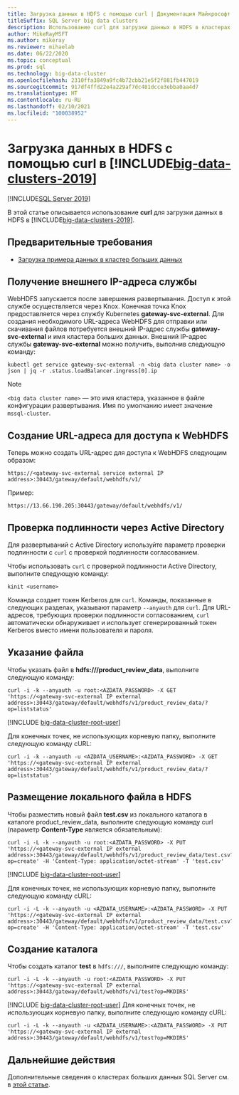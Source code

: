 ```yaml
---
title: Загрузка данных в HDFS с помощью curl | Документация Майкрософт
titleSuffix: SQL Server big data clusters
description: Использование curl для загрузки данных в HDFS в кластерах больших данных SQL Server 2019.
author: MikeRayMSFT
ms.author: mikeray
ms.reviewer: mihaelab
ms.date: 06/22/2020
ms.topic: conceptual
ms.prod: sql
ms.technology: big-data-cluster
ms.openlocfilehash: 2310ffa3849a9fc4b72cbb21e5f2f881fb447019
ms.sourcegitcommit: 917df4ffd22e4a229af7dc481dcce3ebba0aa4d7
ms.translationtype: HT
ms.contentlocale: ru-RU
ms.lasthandoff: 02/10/2021
ms.locfileid: "100038952"
---
```

# <a name="use-curl-to-load-data-into-hdfs-on-big-data-clusters-2019"></a>Загрузка данных в HDFS с помощью curl в [!INCLUDE[big-data-clusters-2019](../includes/ssbigdataclusters-ss-nover.md)]

[!INCLUDE[SQL Server 2019](../includes/applies-to-version/sqlserver2019.md)]

В этой статье описывается использование **curl** для загрузки данных в HDFS в [!INCLUDE[big-data-clusters-2019](../includes/ssbigdataclusters-ver15.md)].

## <a name="prerequisites"></a><a id="prereqs"></a> Предварительные требования

- [Загрузка примера данных в кластер больших данных](tutorial-load-sample-data.md)

## <a name="obtain-the-service-external-ip"></a>Получение внешнего IP-адреса службы

WebHDFS запускается после завершения развертывания. Доступ к этой службе осуществляется через Knox. Конечная точка Knox предоставляется через службу Kubernetes **gateway-svc-external**.  Для создания необходимого URL-адреса WebHDFS для отправки или скачивания файлов потребуется внешний IP-адрес службы **gateway-svc-external** и имя кластера больших данных. Внешний IP-адрес службы **gateway-svc-external** можно получить, выполнив следующую команду:

```terminal
kubectl get service gateway-svc-external -n <big data cluster name> -o json | jq -r .status.loadBalancer.ingress[0].ip
```

> [!NOTE]
> `<big data cluster name>` — это имя кластера, указанное в файле конфигурации развертывания. Имя по умолчанию имеет значение `mssql-cluster`.

## <a name="construct-the-url-to-access-webhdfs"></a>Создание URL-адреса для доступа к WebHDFS

Теперь можно создать URL-адрес для доступа к WebHDFS следующим образом:

`https://<gateway-svc-external service external IP address>:30443/gateway/default/webhdfs/v1/`

Пример:

`https://13.66.190.205:30443/gateway/default/webhdfs/v1/`

## <a name="authentication-with-active-directory"></a>Проверка подлинности через Active Directory

Для развертываний с Active Directory используйте параметр проверки подлинности с `curl` с проверкой подлинности согласованием. 

Чтобы использовать `curl` с проверкой подлинности Active Directory, выполните следующую команду:

```
kinit <username>
```

Команда создает токен Kerberos для `curl`. Команды, показанные в следующих разделах, указывают параметр `--anyauth` для `curl`. Для URL-адресов, требующих проверки подлинности согласованием, `curl` автоматически обнаруживает и использует сгенерированный токен Kerberos вместо имени пользователя и пароля.

## <a name="list-a-file"></a>Указание файла

Чтобы указать файл в **hdfs:///product_review_data**, выполните следующую команду:

```terminal
curl -i -k --anyauth -u root:<AZDATA_PASSWORD> -X GET 'https://<gateway-svc-external IP external address>:30443/gateway/default/webhdfs/v1/product_review_data/?op=liststatus'
```

[!INCLUDE [big-data-cluster-root-user](../includes/big-data-cluster-root-user.md)]

Для конечных точек, не использующих корневую папку, выполните следующую команду cURL:

```terminal
curl -i -k --anyauth -u <AZDATA_USERNAME>:<AZDATA_PASSWORD> -X GET 'https://<gateway-svc-external IP external address>:30443/gateway/default/webhdfs/v1/product_review_data/?op=liststatus'
```

## <a name="put-a-local-file-into-hdfs"></a>Размещение локального файла в HDFS

Чтобы разместить новый файл **test.csv** из локального каталога в каталоге product_review_data, выполните следующую команду curl (параметр **Content-Type** является обязательным):

```terminal
curl -i -L -k --anyauth -u root:<AZDATA_PASSWORD> -X PUT 'https://<gateway-svc-external IP external address>:30443/gateway/default/webhdfs/v1/product_review_data/test.csv?op=create' -H 'Content-Type: application/octet-stream' -T 'test.csv'
```

[!INCLUDE [big-data-cluster-root-user](../includes/big-data-cluster-root-user.md)]

Для конечных точек, не использующих корневую папку, выполните следующую команду cURL:

```terminal
curl -i -L -k --anyauth -u <AZDATA_USERNAME>:<AZDATA_PASSWORD> -X PUT 'https://<gateway-svc-external IP external address>:30443/gateway/default/webhdfs/v1/product_review_data/test.csv?op=create' -H 'Content-Type: application/octet-stream' -T 'test.csv'
```

## <a name="create-a-directory"></a>Создание каталога

Чтобы создать каталог **test** в `hdfs:///`, выполните следующую команду:

```terminal
curl -i -L -k --anyauth -u root:<AZDATA_PASSWORD> -X PUT 'https://<gateway-svc-external IP external address>:30443/gateway/default/webhdfs/v1/test?op=MKDIRS'
```

[!INCLUDE [big-data-cluster-root-user](../includes/big-data-cluster-root-user.md)]
Для конечных точек, не использующих корневую папку, выполните следующую команду cURL:

```terminal
curl -i -L -k --anyauth -u <AZDATA_USERNAME>:<AZDATA_PASSWORD> -X PUT 'https://<gateway-svc-external IP external address>:30443/gateway/default/webhdfs/v1/test?op=MKDIRS'
```

## <a name="next-steps"></a>Дальнейшие действия

Дополнительные сведения о кластерах больших данных SQL Server см. в [этой статье](big-data-cluster-overview.md).
